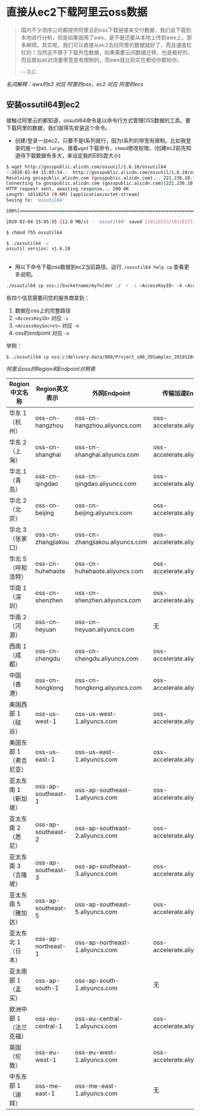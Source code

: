 # 直接从ec2下载阿里云oss数据

> 国内不少测序公司都提供阿里云的oss下载链接来交付数据，我们会下载到本地进行分析，但是如果我用了aws，是不是还要从本地上传到aws上，那多麻烦。其实呢，我们可以直接从ec2去拉阿里的数据就好了，而且速度杠杠的！当然这不限于下载外包数据，如果需要云间数据迁移，也是极好的，而且貌似ali对流量带宽是有限制的，而aws就比较实在都给你都给你。
>
> -- D.C

_名词解释：aws的s3 对应 阿里的oss，ec2 对应 阿里的ecs_

## 安装ossutil64到ec2

接触过阿里云的都知道，ossutil64命令是以命令行方式管理OSS数据的工具。要下载阿里的数据，我们就得先安装这个命令。

- 创建/登录一台ec2，只要不是t系列就行，因为t系列的带宽有限制。比如我登录的是一台`m5.large`。接着`wget`下载命令，`chmod`修改权限。(创建ec2前先知道待下载数据有多大，来设定我的EBS盘大小)

```bash
$ wget http://gosspublic.alicdn.com/ossutil/1.6.10/ossutil64
--2020-02-04 15:05:54--  http://gosspublic.alicdn.com/ossutil/1.6.10/ossutil64
Resolving gosspublic.alicdn.com (gosspublic.alicdn.com)... 221.236.10.175, 117.34.40.113, 118.112.19.115, ...
Connecting to gosspublic.alicdn.com (gosspublic.alicdn.com)|221.236.10.175|:80... connected.
HTTP request sent, awaiting response... 200 OK
Length: 10118253 (9.6M) [application/octet-stream]
Saving to: 'ossutil64'

100%[====================================================================================================================>] 10,118,253  12.0MB/s   in 0.8s

2020-02-04 15:05:55 (12.0 MB/s) - 'ossutil64' saved [10118253/10118253]

$ chmod 755 ossutil64

$ ./ossutil64 -v
ossutil version: v1.6.10
```

##

- 用以下命令下载oss数据到ec2当前路径。运行`./ossutil64 help cp` 查看更多说明。

```bash
./ossutil64 cp oss://bucketname/myfolder ./ -r -i <AccessKeyID> -k <AccessKeySecret> -e http://oss-cn-shanghai.aliyuncs.com
```

有四个信息需要问您的服务商拿到：

1. 数据在oss上的完整路径
2. `<AccessKeyID>` 对应 `-i`
3. `<AccessKeySecret>` 对应 `-k`
4. oss的endpoint 对应 `-e`


举例：

```bash
$ ./ossutil64 cp oss://delivery-data/888/Project_s88_20Samples_20191104_123456 ./ -r -i ABCDEFG123456 -k 1a2b3c4d5e6fABCDE -e http://oss-cn-shanghai.aliyuncs.com
```

_阿里云oss的Region和Endpoint对照表_

|Region中文名称|Region英文表示|外网Endpoint|传输加速Endpoint|ECS访问的内网Endpoint|支持HTTPS|
|-------------|-------------|-------------|-------------|-------------|-------------|
|华东 1（杭州）|oss-cn-hangzhou|oss-cn-hangzhou.aliyuncs.com|oss-accelerate.aliyuncs.com|oss-cn-hangzhou-internal.aliyuncs.com|是|
|华东 2（上海）|oss-cn-shanghai|oss-cn-shanghai.aliyuncs.com|oss-accelerate.aliyuncs.com|oss-cn-shanghai-internal.aliyuncs.com|是|
|华北 1（青岛）|oss-cn-qingdao|oss-cn-qingdao.aliyuncs.com|oss-accelerate.aliyuncs.com|oss-cn-qingdao-internal.aliyuncs.com|是|
|华北 2（北京）|oss-cn-beijing|oss-cn-beijing.aliyuncs.com|oss-accelerate.aliyuncs.com|oss-cn-beijing-internal.aliyuncs.com|是|
|华北 3（张家口）|oss-cn-zhangjiakou|oss-cn-zhangjiakou.aliyuncs.com|oss-accelerate.aliyuncs.com|oss-cn-zhangjiakou-internal.aliyuncs.com|是|
|华北 5（呼和浩特）|oss-cn-huhehaote|oss-cn-huhehaote.aliyuncs.com|oss-accelerate.aliyuncs.com|oss-cn-huhehaote-internal.aliyuncs.com|是|
|华南 1（深圳）|oss-cn-shenzhen|oss-cn-shenzhen.aliyuncs.com|oss-accelerate.aliyuncs.com|oss-cn-shenzhen-internal.aliyuncs.com|是|
|华南 2（河源）|oss-cn-heyuan|oss-cn-heyuan.aliyuncs.com|无|oss-cn-heyuan-internal.aliyuncs.com|是|
|西南 1（成都）|oss-cn-chengdu|oss-cn-chengdu.aliyuncs.com|oss-accelerate.aliyuncs.com|oss-cn-chengdu-internal.aliyuncs.com|是|
|中国（香港）|oss-cn-hongkong|oss-cn-hongkong.aliyuncs.com|oss-accelerate.aliyuncs.com|oss-cn-hongkong-internal.aliyuncs.com|是|
|美国西部 1 （硅谷）|oss-us-west-1|oss-us-west-1.aliyuncs.com|oss-accelerate.aliyuncs.com|oss-us-west-1-internal.aliyuncs.com|是|
|美国东部 1 （弗吉尼亚）|oss-us-east-1|oss-us-east-1.aliyuncs.com|oss-accelerate.aliyuncs.com|oss-us-east-1-internal.aliyuncs.com|是|
|亚太东南 1 （新加坡）|oss-ap-southeast-1|oss-ap-southeast-1.aliyuncs.com|oss-accelerate.aliyuncs.com|oss-ap-southeast-1-internal.aliyuncs.com|是|
|亚太东南 2 （悉尼）|oss-ap-southeast-2|oss-ap-southeast-2.aliyuncs.com|oss-accelerate.aliyuncs.com|oss-ap-southeast-2-internal.aliyuncs.com|是|
|亚太东南 3 （吉隆坡）|oss-ap-southeast-3|oss-ap-southeast-3.aliyuncs.com|oss-accelerate.aliyuncs.com|oss-ap-southeast-3-internal.aliyuncs.com|是|
|亚太东南 5 （雅加达）|oss-ap-southeast-5|oss-ap-southeast-5.aliyuncs.com|oss-accelerate.aliyuncs.com|oss-ap-southeast-5-internal.aliyuncs.com|是|
|亚太东北 1 （日本）|oss-ap-northeast-1|oss-ap-northeast-1.aliyuncs.com|oss-accelerate.aliyuncs.com|oss-ap-northeast-1-internal.aliyuncs.com|是|
亚太南部 1 （孟买）|oss-ap-south-1|oss-ap-south-1.aliyuncs.com|无|oss-ap-south-1-internal.aliyuncs.com|是|
|欧洲中部 1 （法兰克福）|oss-eu-central-1|oss-eu-central-1.aliyuncs.com|oss-accelerate.aliyuncs.com|oss-eu-central-1-internal.aliyuncs.com|是|
|英国（伦敦）|oss-eu-west-1|oss-eu-west-1.aliyuncs.com|oss-accelerate.aliyuncs.com|oss-eu-west-1-internal.aliyuncs.com|是|
|中东东部 1 （迪拜）|oss-me-east-1|oss-me-east-1.aliyuncs.com|无|oss-me-east-1-internal.aliyuncs.com|是|
